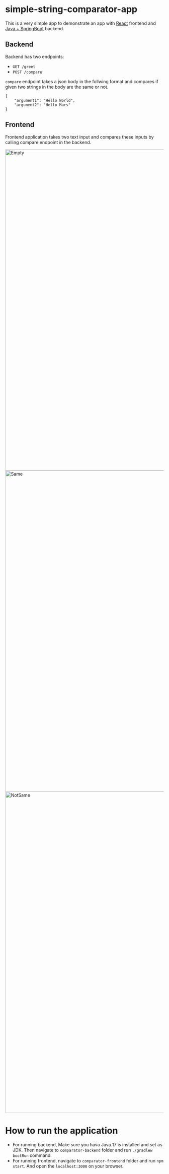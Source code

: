 # simple-string-comparator-app

This is a very simple app to demonstrate an app with [React](https://react.dev/) frontend and [Java + SpringBoot](https://spring.io/projects/spring-boot) backend.


## Backend

Backend has two endpoints:
  - `GET /greet`
  - `POST /compare`


`compare` endpoint takes a json body in the follwing format and compares if given two strings in the body are the same or not. 

```
{
    "argument1": "Hello World",
    "argument2": "Hello Mars"
}
```


## Frontend
Frontend application takes two text input and compares these inputs by calling compare endpoint in the backend.

<img width="1020" alt="Empty" src="https://github.com/seckinozden/simple-string-comparator-app/assets/4036699/fa34e9d7-ec9d-48f9-8954-040b407368d7">


<img width="1020" alt="Same" src="https://github.com/seckinozden/simple-string-comparator-app/assets/4036699/0d21e37b-53c6-49d0-97f5-a5029e438a50">


<img width="1020" alt="NotSame" src="https://github.com/seckinozden/simple-string-comparator-app/assets/4036699/84d2a980-ec0a-4d2c-a7db-0057d1c5dd2d">

# How to run the application

- For running backend, Make sure you hava Java 17 is installed and set as JDK. Then navigate to `comparator-backend` folder and run `./gradlew bootRun` command.
- For running frontend, navigate to `comparator-frontend` folder and run `npm start`. And open the `localhost:3000` on your browser.
